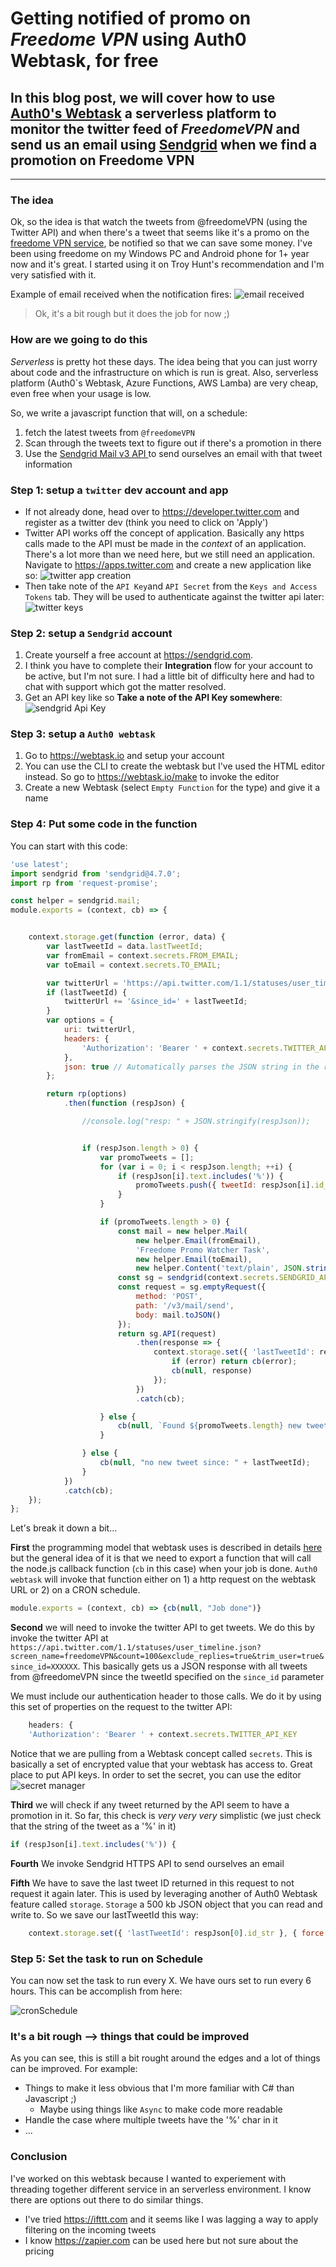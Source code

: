 # Getting notified of promo on *Freedome VPN* using Auth0 Webtask, for free


 ## In this blog post, we will cover how to use [Auth0's Webtask](https://webtask.io) a serverless platform to monitor the twitter feed of *FreedomeVPN* and send us an email using [Sendgrid](https://sendgrid.com) when we find a promotion on Freedome VPN

----

### The idea
Ok, so the idea is that watch the tweets from @freedomeVPN (using the Twitter API) and when there's a tweet that seems like it's a promo on the [freedome VPN service](https://www.f-secure.com/en/web/home_global/freedome), be notified so that we can save some money.  I've been using freedome on my Windows PC and Android phone for 1+ year now and it's great.  I started using it on Troy Hunt's recommendation and I'm very satisfied with it.  

Example of email received when the notification fires:
![email received](sampleEmail.png "Email notification")

> Ok, it's a bit rough but it does the job for now ;)

### How are we going to do this
*Serverless* is pretty hot these days.  The idea being that you can just worry about code and the infrastructure on which is run is great.  Also, serverless platform (Auth0`s Webtask, Azure Functions, AWS Lamba) are very cheap, even free when your usage is low.  

So, we write a javascript function that will, on a schedule:
1. fetch the latest tweets from `@freedomeVPN`
2. Scan through the tweets text to figure out if there's a promotion in there
3. Use the [Sendgrid Mail v3 API ](https://sendgrid.com/docs/API_Reference/api_v3.html) to send ourselves an email with that tweet information

### Step 1: setup a `twitter` dev account and app
- If not already done, head over to <https://developer.twitter.com> and register as a twitter dev (think you need to click on 'Apply')
- Twitter API works off the concept of application.  Basically any https calls made to the API must be made in the *context* of an application.  There's a lot more than we need here, but we still need an application.  Navigate to <https://apps.twitter.com> and create a new application like so:
![twitter app creation](twitterAppCreation.png "Twitter app creation")
- Then take note of the `API Key`and `API Secret` from the `Keys and Access Tokens` tab.  They will be used to authenticate against the twitter api later:
![twitter keys](twitterAppKeys.png "Twitter keys")

### Step 2: setup a `Sendgrid` account
1. Create yourself a free account at <https://sendgrid.com>.
2. I think you have to complete their **Integration** flow for your account to be active, but I'm not sure.  I had a little bit of difficulty here and had to chat with support which got the matter resolved.
3. Get an API key like so **Take a note of the API Key somewhere**:
![sendgrid Api Key](sendGridApiKey.png "SendGrid API Key")

### Step 3: setup a `Auth0 webtask`
1. Go to <https://webtask.io> and setup your account
2. You can use the CLI to create the webtask but I've used the HTML editor instead.  So go to <https://webtask.io/make> to invoke the editor
3. Create a new Webtask (select `Empty Function` for the type) and give it a name

### Step 4: Put some code in the function
You can start with this code:
```js
'use latest';
import sendgrid from 'sendgrid@4.7.0';
import rp from 'request-promise';

const helper = sendgrid.mail;
module.exports = (context, cb) => {


    context.storage.get(function (error, data) {
        var lastTweetId = data.lastTweetId;
        var fromEmail = context.secrets.FROM_EMAIL;
        var toEmail = context.secrets.TO_EMAIL;

        var twitterUrl = 'https://api.twitter.com/1.1/statuses/user_timeline.json?screen_name=freedomeVPN&count=100&exclude_replies=true&trim_user=true';
        if (lastTweetId) {
            twitterUrl += '&since_id=' + lastTweetId;
        }
        var options = {
            uri: twitterUrl,
            headers: {
                'Authorization': 'Bearer ' + context.secrets.TWITTER_API_KEY
            },
            json: true // Automatically parses the JSON string in the response
        };

        return rp(options)
            .then(function (respJson) {

                //console.log("resp: " + JSON.stringify(respJson));


                if (respJson.length > 0) {
                    var promoTweets = [];
                    for (var i = 0; i < respJson.length; ++i) {
                        if (respJson[i].text.includes('%')) {
                            promoTweets.push({ tweetId: respJson[i].id_str, tweetText: respJson[i].text, tweetUrl: `https://twitter.com/i/web/status/${respJson[i].id_str}` });
                        }
                    }

                    if (promoTweets.length > 0) {
                        const mail = new helper.Mail(
                            new helper.Email(fromEmail),
                            'Freedome Promo Watcher Task',
                            new helper.Email(toEmail),
                            new helper.Content('text/plain', JSON.stringify(promoTweets[0])));
                        const sg = sendgrid(context.secrets.SENDGRID_API_KEY);
                        const request = sg.emptyRequest({
                            method: 'POST',
                            path: '/v3/mail/send',
                            body: mail.toJSON()
                        });
                        return sg.API(request)
                            .then(response => {
                                context.storage.set({ 'lastTweetId': respJson[0].id_str }, { force: 1 }, function (error) {
                                    if (error) return cb(error);
                                    cb(null, response)
                                });
                            })
                            .catch(cb);

                    } else {
                        cb(null, `Found ${promoTweets.length} new tweet but no promo`);
                    }

                } else {
                    cb(null, "no new tweet since: " + lastTweetId);
                }
            })
            .catch(cb);
    });
};

``` 

Let's break it down a bit...

**First** the programming model that webtask uses is described in details [here](https://webtask.io/docs/model) but the general idea of it is that we need to export a function that will call the node.js callback function (`cb` in this case) when your job is done.  `Auth0 webtask` will invoke that function either on 1) a http request on the webtask URL or 2) on a CRON schedule.

```js
module.exports = (context, cb) => {cb(null, "Job done")}
```

**Second** we will need to invoke the twitter API to get tweets.
We do this by invoke the twitter API at `https://api.twitter.com/1.1/statuses/user_timeline.json?screen_name=freedomeVPN&count=100&exclude_replies=true&trim_user=true&since_id=XXXXXX`.  This basically gets us a JSON response with all tweets from @freedomeVPN since the tweetId specified on the `since_id` parameter

We must include our authentication header to those calls.  We do it by using this set of properties on the request to the twitter API:

``` js
    headers: {
    'Authorization': 'Bearer ' + context.secrets.TWITTER_API_KEY
```
Notice that we are pulling from a Webtask concept called `secrets`.  This is basically a set of encrypted value that your webtask has access to.  Great place to put API keys.  In order to set the secret, you can use the editor ![secret manager](secretManager.png "Setting secret Value")

**Third** we will check if any tweet returned by the API seem to have a promotion in it.  So far, this check is *very very very* simplistic (we just check that the string of the tweet as a '%' in it)
```js
if (respJson[i].text.includes('%')) {
```

**Fourth**
We invoke Sendgrid HTTPS API to send ourselves an email

**Fifth**
We have to save the last tweet ID returned in this request to not request it again later.  This is used by leveraging another of Auth0 Webtask feature called `storage`.  `Storage` a 500 kb JSON object that you can read and write to.  So we save our lastTweetId this way:
```js
    context.storage.set({ 'lastTweetId': respJson[0].id_str }, { force: 1 }, ... 
```

### Step 5: Set the task to run on Schedule
You can now set the task to run every X.  We have ours set to run every 6 hours.  This can be accomplish from here:

![cronSchedule](cronSchedule.png "Cron Schedule")

### It's a bit rough --> things that could be improved

As you can see, this is still a bit rought around the edges and a lot of things can be improved.  For example:
- Things to make it less obvious that I'm more familiar with C# than Javascript ;)
  - Maybe using things like `Async` to make code more readable
- Handle the case where multiple tweets have the '%' char in it
- ...

### Conclusion

I've worked on this webtask because I wanted to experiement with threading together different service in an serverless environment. I know there are options out there to do similar things.
-  I've tried <https://ifttt.com> and it seems like I was lagging a way to apply filtering on the incoming tweets
- I know <https://zapier.com> can be used here but not sure about the pricing